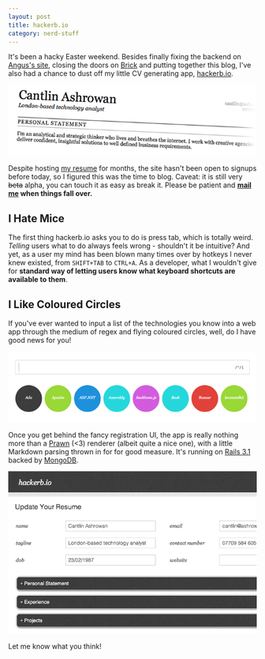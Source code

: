 ```yaml
---
layout: post
title: hackerb.io
category: nerd-stuff
---
```


It's been a hacky Easter weekend. Besides finally fixing the backend on <a href="http://angusgreig.com/">Angus's site</a>, closing the doors on <a href="http://brickmedialab.com/">Brick</a> and putting together this blog, I've also had a chance to dust off my little CV generating app, <a href="hackerb.io">hackerb.io</a>.

![CV example](/images/hbio_cv.png)

Despite hosting <a href="http://hackerb.io">my resume</a> for months, the site hasn't been open to signups before today, so I figured this was the time to blog. Caveat: it is still very <strike>beta</strike> alpha, you can touch it as easy as break it. Please be patient and **<a href="mailto:cantlin@ashrowan.com">mail me</a> when things fall over.**

## I Hate Mice

The first thing hackerb.io asks you to do is press tab, which is totally weird. *Telling* users what to do always feels wrong - shouldn't it be intuitive? And yet, as a user my mind has been blown many times over by hotkeys I never knew existed, from ``SHIFT+TAB`` to ``CTRL+A``. As a developer, what I wouldn't give for **standard way of letting users know what keyboard shortcuts are available to them**.

## I Like Coloured Circles

If you've ever wanted to input a list of the technologies you know into a web app through the medium of regex and flying coloured circles, well, do I have good news for you!

![What's your stack?](/images/hbio_stack.png)

Once you get behind the fancy registration UI, the app is really nothing more than a <a href="http://prawn.majesticseacreature.com/">Prawn</a> (<3) renderer (albeit quite a nice one), with a little Markdown parsing thrown in for for good measure. It's running on <a href="http://www.mongodb.org/">Rails 3.1</a> backed by <a href="http://www.mongodb.org/">MongoDB</a>.

![Editor](/images/hbio_editor.png)

Let me know what you think!